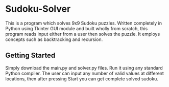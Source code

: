 # Sudoku-Solver

This is a program which solves 9x9 Sudoku puzzles. Written completely in Python using Tkinter GUI module and built wholly from scratch, this program reads input either from a user then solves the puzzle. It employs concepts such as backtracking and recursion.

## Getting Started
Simply download the main.py and solver.py files. Run it using any standard Python compiler.
The user can input any number of valid values at different locations, then after pressing Start you can get complete solved sudoku. 
